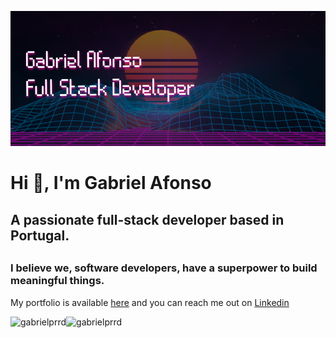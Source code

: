 [![Header](https://github.com/gabrielprrd/gabrielprrd/blob/master/github-header.png)](https://gabrielprrd.github.io/)


<h1 align="left">Hi 👋, I'm Gabriel Afonso</h1>
<h2 align="left">A passionate full-stack developer based in Portugal.<h2>
<h3 align="left">I believe we, software developers, have a superpower to build meaningful things.</h3>

<p align="left">My portfolio is available <a href="https://gabrielprrd.github.io">here</a> and you can reach me out on <a href=https://www.linkedin.com/in/gabrielprrd>Linkedin</a></o>

<p><img align="left" src="https://github-readme-stats.vercel.app/api/top-langs?username=gabrielprrd&show_icons=true&locale=en&layout=compact" alt="gabrielprrd" /></p>

<p>&nbsp;<img align="left" src="https://github-readme-stats.vercel.app/api?username=gabrielprrd&show_icons=true&locale=en" alt="gabrielprrd" /></p>

